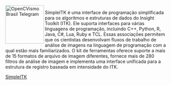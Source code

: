 


<img align="left" width="120" height="120" src="https://simpleitk.org/images/homepage/simpleitk-logo-final.svg" alt="OpenCVismo Brasil Telegram">


SimpleITK é uma interface de programação simplificada para os algoritmos e estruturas de dados do Insight Toolkit (ITK). Ele suporta interfaces para várias linguagens de programação, incluindo C++, Python, R, Java, C#, Lua, Ruby e TCL. Essas associações permitem que os cientistas desenvolvam fluxos de trabalho de análise de imagens na linguagem de programação com a qual estão mais familiarizados. O kit de ferramentas oferece suporte a mais de 15 formatos de arquivo de imagem diferentes, fornece mais de 280 filtros de análise de imagem e implementa uma interface unificada para a estrutura de registro baseada em intensidade do ITK.

[SimpleITK ](https://simpleitk.org/)